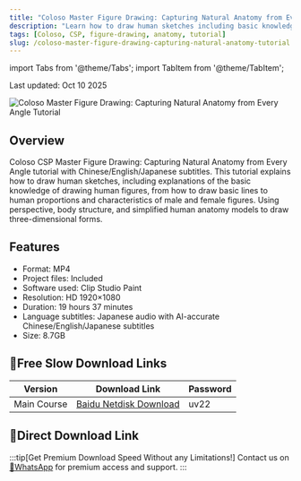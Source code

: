 ```yaml
---
title: "Coloso Master Figure Drawing: Capturing Natural Anatomy from Every Angle Tutorial"
description: "Learn how to draw human sketches including basic knowledge of drawing human figures, from basic lines to human proportions and characteristics of male and female figures."
tags: [Coloso, CSP, figure-drawing, anatomy, tutorial]
slug: /coloso-master-figure-drawing-capturing-natural-anatomy-tutorial
---
```


import Tabs from '@theme/Tabs';
import TabItem from '@theme/TabItem';

Last updated: Oct 10 2025

![Coloso Master Figure Drawing: Capturing Natural Anatomy from Every Angle Tutorial](https://www.gfxcamp.com/wp-content/uploads/2025/10/Master-Figure-Drawing-Capturing-Natural-Anatomy-from-Every-Angle.jpg)

## Overview

Coloso CSP Master Figure Drawing: Capturing Natural Anatomy from Every Angle tutorial with Chinese/English/Japanese subtitles. This tutorial explains how to draw human sketches, including explanations of the basic knowledge of drawing human figures, from how to draw basic lines to human proportions and characteristics of male and female figures. Using perspective, body structure, and simplified human anatomy models to draw three-dimensional forms.

## Features

- Format: MP4
- Project files: Included
- Software used: Clip Studio Paint
- Resolution: HD 1920×1080
- Duration: 19 hours 37 minutes
- Language subtitles: Japanese audio with AI-accurate Chinese/English/Japanese subtitles
- Size: 8.7GB

## 🐌Free Slow Download Links

| Version | Download Link | Password |
|--------|---------------|----------|
| Main Course | [Baidu Netdisk Download](https://pan.baidu.com/s/1XnrYZanixyiaOT2oKq2lDA?pwd=uv22) | uv22 |

## 🚀Direct Download Link
:::tip[Get Premium Download Speed Without any Limitations!]
Contact us on [💬WhatsApp](https://wa.me/+8613237610083) for premium  access and support.
:::
